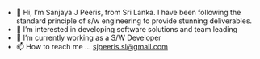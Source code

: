 - 👋 Hi, I’m Sanjaya J Peeris, from Sri Lanka. I have been following the standard principle of s/w engineering to provide stunning deliverables.
- 👀 I’m interested in developing software solutions and team leading
- 🌱 I’m currently working as a S/W Developer
- 📫 How to reach me ... sjpeeris.sl@gmail.com

<!---
sjpeeris085/sjpeeris085 is a ✨ special ✨ repository because its `README.md` (this file) appears on your GitHub profile.
You can click the Preview link to take a look at your changes.
--->
